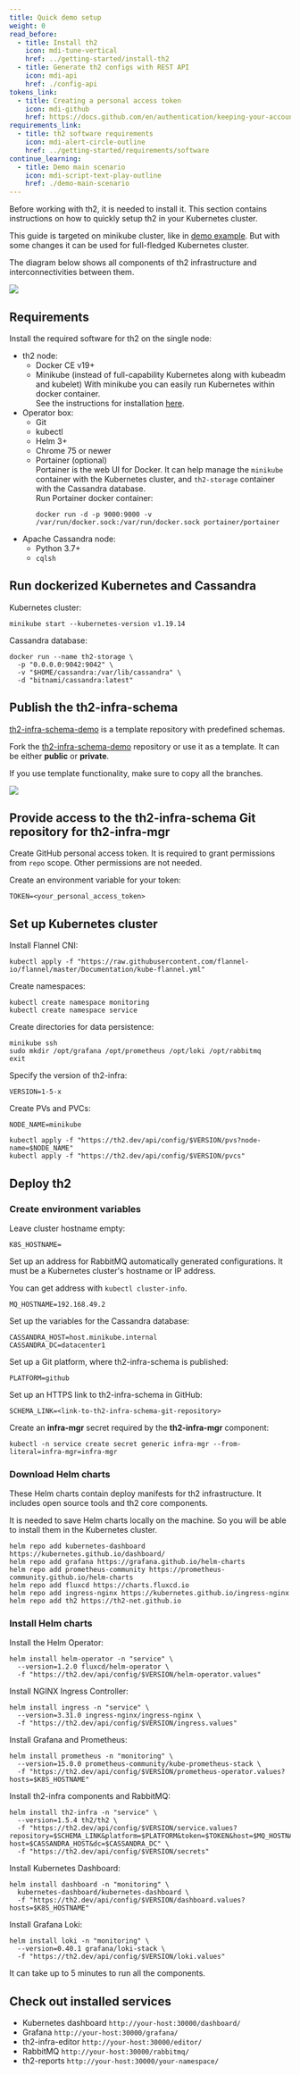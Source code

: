 ```yaml
---
title: Quick demo setup
weight: 0
read_before:
  - title: Install th2
    icon: mdi-tune-vertical
    href: ../getting-started/install-th2
  - title: Generate th2 configs with REST API
    icon: mdi-api
    href: ./config-api
tokens_link:
  - title: Creating a personal access token
    icon: mdi-github
    href: https://docs.github.com/en/authentication/keeping-your-account-and-data-secure/creating-a-personal-access-token
requirements_link:
  - title: th2 software requirements
    icon: mdi-alert-circle-outline
    href: ../getting-started/requirements/software
continue_learning:
  - title: Demo main scenario
    icon: mdi-script-text-play-outline
    href: ./demo-main-scenario
---
```


Before working with th2, it is needed to install it. This section contains instructions on how to quickly setup th2 in your Kubernetes cluster. 

<!--more-->

This guide is targeted on minikube cluster, like in [demo example](./demo-main-scenario). But with some changes it can be used for full-fledged Kubernetes cluster.

The diagram below shows all components of th2 infrastructure and interconnectivities between them. 

![](/img/getting-started/th2-env-schema/Demo-cluster-components-full-schema.drawio.png)

## Requirements

<recommendations :items="requirements_link"></recommendations>

Install the required software for th2 on the single node:
- th2 node:
  - Docker CE v19+
  - Minikube (instead of full-capability Kubernetes along with kubeadm and kubelet)
    With minikube you can easily run Kubernetes within docker container.  
    See the instructions for installation [here](https://minikube.sigs.k8s.io/docs/start/).
- Operator box:
  - Git
  - kubectl
  - Helm 3+
  - Chrome 75 or newer
  - Portainer (optional)  
    Portainer is the web UI for Docker.
    It can help manage the `minikube` container with the Kubernetes cluster, and `th2-storage` container with the Cassandra database.  
    Run Portainer docker container:  
    ```shell
    docker run -d -p 9000:9000 -v /var/run/docker.sock:/var/run/docker.sock portainer/portainer
    ```
- Apache Cassandra node:
  - Python 3.7+
  - `cqlsh`

## Run dockerized Kubernetes and Cassandra

Kubernetes cluster:

```shell
minikube start --kubernetes-version v1.19.14
```

Cassandra database:

```shell
docker run --name th2-storage \
  -p "0.0.0.0:9042:9042" \
  -v "$HOME/cassandra:/var/lib/cassandra" \
  -d "bitnami/cassandra:latest"
```

## Publish the th2-infra-schema

[th2-infra-schema-demo](https://github.com/th2-net/th2-infra-schema-demo/tree/master)
is a template repository with predefined schemas.

Fork the [th2-infra-schema-demo](https://github.com/th2-net/th2-infra-schema-demo/tree/master)
repository or use it as a template. It can be either **public** or **private**.

<notice warning>

If you use template functionality, make sure to copy all the branches.

</notice>

![](/img/getting-started/th2-infra-schema/git-based/clone-th2-infra-schema-demo.png)

## Provide access to the th2-infra-schema Git repository for th2-infra-mgr

Create GitHub personal access token. It is required to grant permissions from `repo` scope. Other permissions are not needed.

<recommendations :items="tokens_link" ></recommendations>

Create an environment variable for your token:

```shell
TOKEN=<your_personal_access_token>
```

## Set up Kubernetes cluster

Install Flannel CNI:

```shell
kubectl apply -f "https://raw.githubusercontent.com/flannel-io/flannel/master/Documentation/kube-flannel.yml"
```

Create namespaces:

```shell
kubectl create namespace monitoring
kubectl create namespace service
```

Create directories for data persistence:

```shell
minikube ssh
sudo mkdir /opt/grafana /opt/prometheus /opt/loki /opt/rabbitmq
exit
```

Specify the version of th2-infra:

```shell
VERSION=1-5-x
```

Create PVs and PVCs:

```shell
NODE_NAME=minikube
```

```shell
kubectl apply -f "https://th2.dev/api/config/$VERSION/pvs?node-name=$NODE_NAME"
kubectl apply -f "https://th2.dev/api/config/$VERSION/pvcs"
```

## Deploy th2

### Create environment variables

Leave cluster hostname empty:

```shell
K8S_HOSTNAME=
```

Set up an address for RabbitMQ automatically generated configurations. It must be a Kubernetes cluster's hostname or IP address.

<notice note >

You can get address with `kubectl cluster-info`.

</notice>

```shell
MQ_HOSTNAME=192.168.49.2
```

Set up the variables for the Cassandra database:

```shell
CASSANDRA_HOST=host.minikube.internal
CASSANDRA_DC=datacenter1
```

Set up a Git platform, where th2-infra-schema is published:
 
```shell
PLATFORM=github
```

Set up an HTTPS link to th2-infra-schema in GitHub:

```shell
SCHEMA_LINK=<link-to-th2-infra-schema-git-repository>
```

Create an **infra-mgr** secret required by the **th2-infra-mgr** component:

```shell
kubectl -n service create secret generic infra-mgr --from-literal=infra-mgr=infra-mgr
```

### Download Helm charts

These Helm charts contain deploy manifests for th2 infrastructure. It includes open source tools and th2 core components. 

It is needed to save Helm charts locally on the machine. So you will be able to install them in the Kubernetes cluster. 

```shell
helm repo add kubernetes-dashboard https://kubernetes.github.io/dashboard/
helm repo add grafana https://grafana.github.io/helm-charts
helm repo add prometheus-community https://prometheus-community.github.io/helm-charts
helm repo add fluxcd https://charts.fluxcd.io
helm repo add ingress-nginx https://kubernetes.github.io/ingress-nginx
helm repo add th2 https://th2-net.github.io
```

### Install Helm charts

Install the Helm Operator:
```shell
helm install helm-operator -n "service" \
  --version=1.2.0 fluxcd/helm-operator \
  -f "https://th2.dev/api/config/$VERSION/helm-operator.values"
```
Install NGINX Ingress Controller:
```shell
helm install ingress -n "service" \
  --version=3.31.0 ingress-nginx/ingress-nginx \
  -f "https://th2.dev/api/config/$VERSION/ingress.values"
```
Install Grafana and Prometheus:
```shell
helm install prometheus -n "monitoring" \
  --version=15.0.0 prometheus-community/kube-prometheus-stack \
  -f "https://th2.dev/api/config/$VERSION/prometheus-operator.values?hosts=$K8S_HOSTNAME"
```
Install th2-infra components and RabbitMQ:
```shell
helm install th2-infra -n "service" \
  --version=1.5.4 th2/th2 \
  -f "https://th2.dev/api/config/$VERSION/service.values?repository=$SCHEMA_LINK&platform=$PLATFORM&token=$TOKEN&host=$MQ_HOSTNAME&c-host=$CASSANDRA_HOST&dc=$CASSANDRA_DC" \
  -f "https://th2.dev/api/config/$VERSION/secrets"
```
Install Kubernetes Dashboard:
```shell
helm install dashboard -n "monitoring" \
  kubernetes-dashboard/kubernetes-dashboard \
  -f "https://th2.dev/api/config/$VERSION/dashboard.values?hosts=$K8S_HOSTNAME"
```
Install Grafana Loki:
```shell
helm install loki -n "monitoring" \
  --version=0.40.1 grafana/loki-stack \
  -f "https://th2.dev/api/config/$VERSION/loki.values"
```

<notice info>
It can take up to 5 minutes to run all the components.
</notice>

## Check out installed services

- Kubernetes dashboard `http://your-host:30000/dashboard/`
- Grafana `http://your-host:30000/grafana/`
- th2-infra-editor `http://your-host:30000/editor/`
- RabbitMQ `http://your-host:30000/rabbitmq/`
- th2-reports `http://your-host:30000/your-namespace/`

